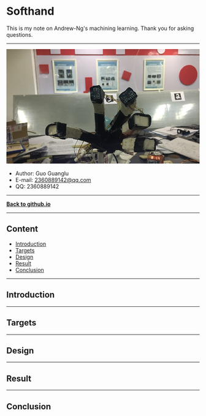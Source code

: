 # Softhand
This is my note on Andrew-Ng's machining learning. Thank you for asking questions.

***
![](/fig/log.png) 
- Author: Guo Guanglu  
- E-mail: 2360889142@qq.com
- QQ: 2360889142  

***
[**Back to github.io**][github.io]

***
## Content  
* [Introduction](#introduction)  
* [Targets](#targets)  
* [Design](#design)  
* [Result](#result)  
* [Conclusion](#conclusion)   

***   
Introduction   
---  

***
Targets   
---  

***  
Design   
---  

***  
Result  
---  

***  
Conclusion  
---  









[github.io]:https://guoguanglu.github.io "guoguanglu github.io"
